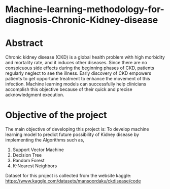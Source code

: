 # Machine-learning-methodology-for-diagnosis-Chronic-Kidney-disease

# Abstract

Chronic kidney disease (CKD) is a global health problem with high morbidity and mortality rate, and it induces other diseases.  Since there are no conspicuous side effects during the beginning phases of CKD, patients regularly neglect to see the illness.  Early discovery of CKD empowers patients to get opportune treatment to enhance the movement of this infection.  Machine learning models can successfully help clinicians accomplish this objective because of their quick and precise acknowledgment execution.

# Objective of the project

The main objective of developing this project is:
To develop machine learning model to predict future possibility of Kidney disease by implementing the Algorithms such as,
1. Support Vector Machine
2. Decision Tree
3. Random Forest
4. K-Nearest Neighbors


Dataset for this project is collected from the website kaggle: https://www.kaggle.com/datasets/mansoordaku/ckdisease/code
